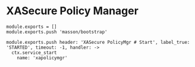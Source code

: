 

# XASecure Policy Manager

    module.exports = []
    module.exports.push 'masson/bootstrap'

    module.exports.push header: 'XASecure PolicyMgr # Start', label_true: 'STARTED', timeout: -1, handler: ->
      ctx.service_start
        name: 'xapolicymgr'

